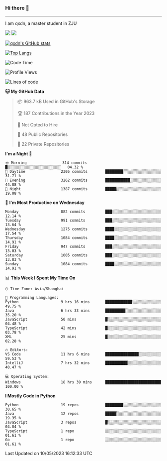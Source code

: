 ### Hi there 👋
---

I am qxdn, a master student in ZJU

[![](https://img.shields.io/badge/blog-qxdn-brightgreen?style=for-the-badge&logo=hexo)](https://qianxu.run) [![](https://img.shields.io/badge/bilibili-qxdn-ff69b4?style=for-the-badge&logo=Bilibili)](https://space.bilibili.com/11674667)


[![qxdn's GitHub stats](https://github-readme-stats.vercel.app/api?username=qxdn&count_private=true&show_icons=true)](https://github.com/qxdn)

[![Top Langs](https://github-readme-stats.vercel.app/api/top-langs/?username=qxdn&layout=compact)](https://github.com/qxdn)

<!--START_SECTION:waka-->
![Code Time](http://img.shields.io/badge/Code%20Time-1%2C029%20hrs%2010%20mins-blue)

![Profile Views](http://img.shields.io/badge/Profile%20Views-5-blue)

![Lines of code](https://img.shields.io/badge/From%20Hello%20World%20I%27ve%20Written-10.5%20million%20lines%20of%20code-blue)

**🐱 My GitHub Data** 

> 📦 963.7 kB Used in GitHub's Storage 
 > 
> 🏆 187 Contributions in the Year 2023
 > 
> 🚫 Not Opted to Hire
 > 
> 📜 48 Public Repositories 
 > 
> 🔑 22 Private Repositories 
 > 
**I'm a Night 🦉** 

```text
🌞 Morning                314 commits         █░░░░░░░░░░░░░░░░░░░░░░░░   04.32 % 
🌆 Daytime                2305 commits        ████████░░░░░░░░░░░░░░░░░   31.71 % 
🌃 Evening                3262 commits        ███████████░░░░░░░░░░░░░░   44.88 % 
🌙 Night                  1387 commits        █████░░░░░░░░░░░░░░░░░░░░   19.08 % 
```
📅 **I'm Most Productive on Wednesday** 

```text
Monday                   882 commits         ███░░░░░░░░░░░░░░░░░░░░░░   12.14 % 
Tuesday                  991 commits         ███░░░░░░░░░░░░░░░░░░░░░░   13.64 % 
Wednesday                1275 commits        ████░░░░░░░░░░░░░░░░░░░░░   17.54 % 
Thursday                 1084 commits        ████░░░░░░░░░░░░░░░░░░░░░   14.91 % 
Friday                   947 commits         ███░░░░░░░░░░░░░░░░░░░░░░   13.03 % 
Saturday                 1005 commits        ███░░░░░░░░░░░░░░░░░░░░░░   13.83 % 
Sunday                   1084 commits        ████░░░░░░░░░░░░░░░░░░░░░   14.91 % 
```


📊 **This Week I Spent My Time On** 

```text
🕑︎ Time Zone: Asia/Shanghai

💬 Programming Languages: 
Python                   9 hrs 16 mins       ████████████░░░░░░░░░░░░░   49.75 % 
Java                     6 hrs 33 mins       █████████░░░░░░░░░░░░░░░░   35.20 % 
JavaScript               50 mins             █░░░░░░░░░░░░░░░░░░░░░░░░   04.48 % 
TypeScript               42 mins             █░░░░░░░░░░░░░░░░░░░░░░░░   03.78 % 
XML                      25 mins             █░░░░░░░░░░░░░░░░░░░░░░░░   02.28 % 

🔥 Editors: 
VS Code                  11 hrs 6 mins       ███████████████░░░░░░░░░░   59.53 % 
IntelliJ                 7 hrs 32 mins       ██████████░░░░░░░░░░░░░░░   40.47 % 

💻 Operating System: 
Windows                  18 hrs 39 mins      █████████████████████████   100.00 % 
```

**I Mostly Code in Python** 

```text
Python                   19 repos            ████████░░░░░░░░░░░░░░░░░   30.65 % 
Java                     12 repos            █████░░░░░░░░░░░░░░░░░░░░   19.35 % 
JavaScript               3 repos             █░░░░░░░░░░░░░░░░░░░░░░░░   04.84 % 
TypeScript               1 repo              ░░░░░░░░░░░░░░░░░░░░░░░░░   01.61 % 
Go                       1 repo              ░░░░░░░░░░░░░░░░░░░░░░░░░   01.61 % 
```




 Last Updated on 10/05/2023 16:12:33 UTC
<!--END_SECTION:waka-->

<!--
**qxdn/qxdn** is a ✨ _special_ ✨ repository because its `README.md` (this file) appears on your GitHub profile.

Here are some ideas to get you started:

- 🔭 I’m currently working on ...
- 🌱 I’m currently learning ...
- 👯 I’m looking to collaborate on ...
- 🤔 I’m looking for help with ...
- 💬 Ask me about ...
- 📫 How to reach me: ...
- 😄 Pronouns: ...
- ⚡ Fun fact: ...
-->
